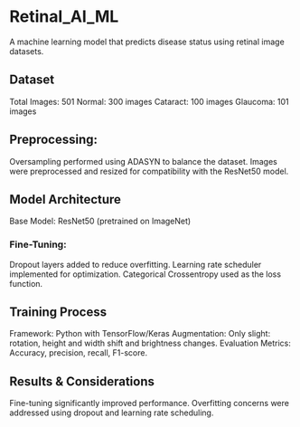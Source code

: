 # Retinal_AI_ML
A machine learning model that predicts disease status using retinal image datasets.

## Dataset
Total Images: 501
Normal: 300 images
Cataract: 100 images
Glaucoma: 101 images

## Preprocessing:
Oversampling performed using ADASYN to balance the dataset.
Images were preprocessed and resized for compatibility with the ResNet50 model.

## Model Architecture
Base Model: ResNet50 (pretrained on ImageNet)
### Fine-Tuning:
Dropout layers added to reduce overfitting.
Learning rate scheduler implemented for optimization.
Categorical Crossentropy used as the loss function.

## Training Process
Framework: Python with TensorFlow/Keras
Augmentation: Only slight: rotation, height and width shift and brightness changes.
Evaluation Metrics: Accuracy, precision, recall, F1-score.

## Results & Considerations
Fine-tuning significantly improved performance.
Overfitting concerns were addressed using dropout and learning rate scheduling.
